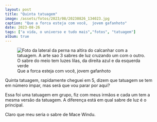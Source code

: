 ```yaml
---
layout: post
title: "Quinta tatuagem"
image: /assets/fotos/2023/08/20230826_134023.jpg
caption: "Que a forca esteja com você,  jovem gafanhoto"
date: 2023-08-26
tags: ["a vida, o universo e tudo mais","fotos", "tatuagem"]
album: true
---
```

<figure class="foto-post">
            <img src="{{ site.baseurl }}/assets/fotos/2023/08/20230826_134023.jpg" alt="Foto da lateral da perna na altira do calcanhar com a tatuagem. A arte sao 3 sabres de luz cruzando um com o outro. O sabre do meio tem luzes lilas, da direita azul e da esquerda verde" title="Um por todos e todos por um">
<figcaption>Que a forca esteja com você,  jovem gafanhoto</figcaption>
</figure>
Quinta tatuagem, rapidamente cheguei em 5, dizem que tatuagem se tem em número ímpar, mas será que vou parar por aqui?  

Essa foi uma tatuagem em grupo, fiz com meus irmãos e cada um tem a mesma versão da tatuagem. A diferença está em qual sabre de luz é o principal.  

Claro que meu seria o sabre de Mace Windu.
